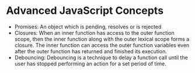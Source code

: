 # Advanced JavaScript Concepts

- Promises: An object which is pending, resolves or is rejected
- Closures: When an inner function has access to the outer function scope, then the inner function along with the outer lexical scope forms a closure. The inner function can access the outer function variables even after the outer function has returned and finished its execution.
- Debouncing: Debouncing is a technique to delay a function call until the user has stopped performing an action for a set period of time.

